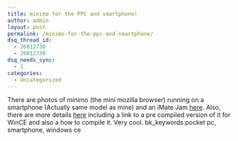 ```yaml
---
title: minimo for the PPC and smartphone!
author: admin
layout: post
permalink: /minimo-for-the-ppc-and-smartphone/
dsq_thread_id:
  - 26012730
  - 26012730
dsq_needs_sync:
  - 1
categories:
  - Uncategorized
---
```

There are photos of minimo (the mini mozilla browser) running on a smartphone (Actually same model as mine) and an iMate Jam [here][1]. Also, there are more details [here][2]&nbsp;including a link to a pre compiled version of it for WinCE and also a how to compile it. Very cool. bk_keywords:pocket pc, smartphone, windows ce

 [1]: http://www.mozillazine.org/talkback.html?article=6191
 [2]: http://www.mozillazine.org/talkback.html?article=6097